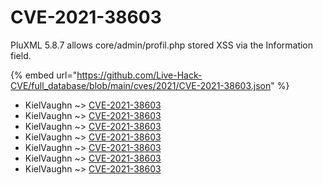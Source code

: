 # CVE-2021-38603

PluXML 5.8.7 allows core/admin/profil.php stored XSS via the Information field.

{% embed url="https://github.com/Live-Hack-CVE/full_database/blob/main/cves/2021/CVE-2021-38603.json" %}


* KielVaughn ~> [CVE-2021-38603](https://www.alice-snow.ru/2021/database/cve-2021-38603/cve-2021-38603-kielvaughn)
* KielVaughn ~> [CVE-2021-38603](https://www.alice-snow.ru/2021/database/cve-2021-38603/cve-2021-38603-kielvaughn)
* KielVaughn ~> [CVE-2021-38603](https://www.alice-snow.ru/2021/database/cve-2021-38603/cve-2021-38603-kielvaughn)
* KielVaughn ~> [CVE-2021-38603](https://www.alice-snow.ru/2021/database/cve-2021-38603/cve-2021-38603-kielvaughn)
* KielVaughn ~> [CVE-2021-38603](https://www.alice-snow.ru/2021/database/cve-2021-38603/cve-2021-38603-kielvaughn)
* KielVaughn ~> [CVE-2021-38603](https://www.alice-snow.ru/2021/database/cve-2021-38603/cve-2021-38603-kielvaughn)
* KielVaughn ~> [CVE-2021-38603](https://www.alice-snow.ru/2021/database/cve-2021-38603/cve-2021-38603-kielvaughn)